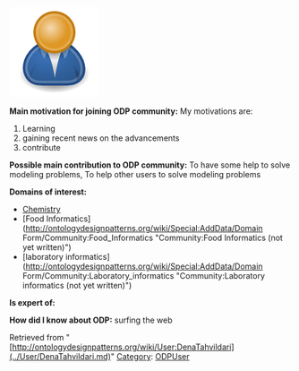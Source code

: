 [![Image:ODPUser.png](../images/a/a6/ODPUser.png)](../Image/ODPUser.png.md "Image:ODPUser.png")




  





__Main motivation for joining ODP community:__ My motivations are:


1. Learning 
2. gaining recent news on the advancements 
3. contribute


__Possible main contribution to ODP community:__ To have some help to solve modeling problems, To help other users to solve modeling problems


__Domains of interest:__



* [Chemistry](../Community/Chemistry.md "Community:Chemistry")
* [Food Informatics](http://ontologydesignpatterns.org/wiki/Special:AddData/Domain Form/Community:Food_Informatics "Community:Food Informatics (not yet written)")
* [laboratory informatics](http://ontologydesignpatterns.org/wiki/Special:AddData/Domain Form/Community:Laboratory_informatics "Community:Laboratory informatics (not yet written)")


__Is expert of:__


  

__How did I know about ODP:__ surfing the web






Retrieved from "[http://ontologydesignpatterns.org/wiki/User:DenaTahvildari](../User/DenaTahvildari.md)"
 [Category](http://ontologydesignpatterns.org/wiki/Special:Categories "Special:Categories"): [ODPUser](../Category/ODPUser.md "Category:ODPUser")